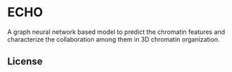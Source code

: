 # ECHO


A graph neural network based model to predict the chromatin features and characterize the collaboration among them in 3D chromatin organization. 



## License
